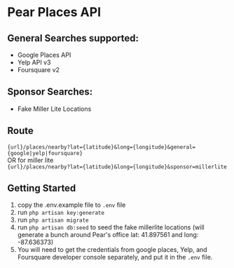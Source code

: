 # Pear Places API

## General Searches supported:
* Google Places API
* Yelp API v3
* Foursquare v2

## Sponsor Searches:
* Fake Miller Lite Locations

## Route
`{url}/places/nearby?lat={latitude}&long={longitude}&general={google|yelp|foursquare}`  
OR for miller lite  
`{url}/places/nearby?lat={latitude}&long={longitude}&sponsor=millerlite`

## Getting Started
1. copy the .env.example file to `.env` file
2. run `php artisan key:generate`
3. run `php artisan migrate`
4. run `php artisan db:seed` to seed the fake millerlite locations (will generate a bunch around Pear's office lat: 41.897561 and long: -87.636373)
2. You will need to get the credentials from google places, Yelp, and Foursquare developer console separately, and put it in the `.env` file.
